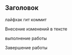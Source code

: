 ## Заголовок

лайфхак гит коммит

Внесение изменений в тексте

выполнение работы

Завершение работы
